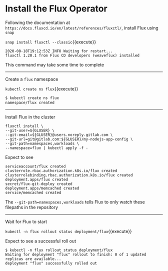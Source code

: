 # Install the Flux Operator

Following the documentation at `https://docs.fluxcd.io/en/latest/references/fluxctl/`, install Flux using `snap`

`snap install fluxctl --classic`{{execute}}

```
2020-08-18T19:12:53Z INFO Waiting for restart...
fluxctl 1.20.1 from Flux CD developers (weaveflux) installed
```

This command may take some time to complete

---

Create a `flux` namespace

`kubectl create ns flux`{{execute}}

```bash
$ kubectl create ns flux
namespace/flux created
```

---

Install Flux in the cluster

```
fluxctl install \
--git-user=${GLUSER} \
--git-email=${GLUSER}@users.noreply.gitlab.com \
--git-url=git@gitlab.com:${GLUSER}/my-nodejs-app-config \
--git-path=namespaces,workloads \
--namespace=flux | kubectl apply -f -
```

Expect to see

```
serviceaccount/flux created
clusterrole.rbac.authorization.k8s.io/flux created
clusterrolebinding.rbac.authorization.k8s.io/flux created
deployment.apps/flux created
secret/flux-git-deploy created
deployment.apps/memcached created
service/memcached created
```

The `--git-path=namespaces,workloads` tells Flux to only watch these filepaths in the repository

---

Wait for Flux to start

`kubectl -n flux rollout status deployment/flux`{{execute}}

Expect to see a successful roll out

```
$ kubectl -n flux rollout status deployment/flux
Waiting for deployment "flux" rollout to finish: 0 of 1 updated replicas are available...
deployment "flux" successfully rolled out
```
